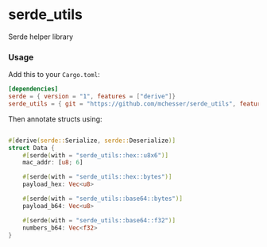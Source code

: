 # serde_utils

Serde helper library


### Usage

Add this to your `Cargo.toml`:

```toml
[dependencies]
serde = { version = "1", features = ["derive"]}
serde_utils = { git = "https://github.com/mchesser/serde_utils", features = ["hex", "base64"] }
```

Then annotate structs using:

```rust

#[derive(serde::Serialize, serde::Deserialize)]
struct Data {
    #[serde(with = "serde_utils::hex::u8x6")]
    mac_addr: [u8; 6]

    #[serde(with = "serde_utils::hex::bytes")]
    payload_hex: Vec<u8>

    #[serde(with = "serde_utils::base64::bytes")]
    payload_b64: Vec<u8>

    #[serde(with = "serde_utils::base64::f32")]
    numbers_b64: Vec<f32>
}
```
